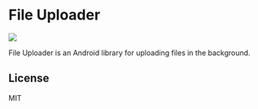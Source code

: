 # File Uploader

[![](https://jitpack.io/v/Nuvoex/fileuploader.svg)](https://jitpack.io/#Nuvoex/fileuploader)

File Uploader is an Android library for uploading files in the background.

License
----

MIT
